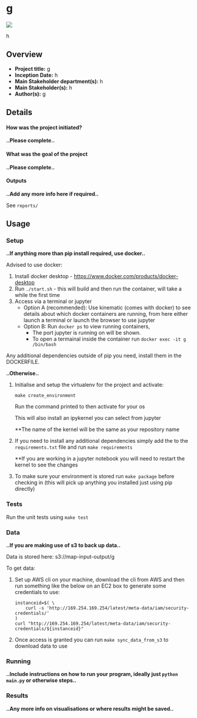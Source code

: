 # g
<p align="left">
    <a href="https://insights-jupyterhub.tools.bbc.co.uk/jh/hub/user-redirect/git-pull?repo=https%3A%2F%2Fgithub.com%2Fbbc%2Fg&urlpath=lab%2Ftree%2Fg%2FREADME.md">
    	<img src="https://img.shields.io/static/v1?label=&message=open%20on%20ccog%20platform&color=505050&colorA=505050&logo=jupyter&style=for-the-badge">
    </a>
</p>

h

## Overview

- **Project title:** g
- **Inception Date:** h
- **Main Stakeholder department(s):** h
- **Main Stakeholder(s):** h
- **Author(s):** g

## Details
  
#### How was the project initiated?

__..Please complete..__

#### What was the goal of the project

__..Please complete..__

#### Outputs

__..Add any more info here if required..__

See `reports/`

## Usage 

### Setup 

__..If anything more than pip install required, use docker..__ 

Advised to use docker:
1. Install docker desktop - https://www.docker.com/products/docker-desktop
2. Run `./start.sh` - this will build and then run the container, will take a while the first time
3. Access via a terminal or jupyter 
    - Option A (recommended): Use kinematic (comes with docker) to see details about which docker containers are running, from here either launch a terminal or launch the browser to use jupyter
    - Option B: Run `docker ps` to view running containers, 
        - The port jupyter is running on will be shown. 
        - To open a termainal inside the container run `docker exec -it g /bin/bash`

Any additional dependencies outside of pip you need, install them in the DOCKERFILE.

__..Otherwise..__

1. Initialise and setup the virtualenv for the project and activate: 

	```
	make create_environment
	```
	Run the command printed to then activate for your os
	
	This will also install an ipykernel you can select from jupyter 
	
	**The name of the kernel will be the same as your repository name

2. If you need to install any additional dependencies simply add the to the `requirements.txt` file and run `make requirements`

	**If you are working in a jupyter notebook you will need to restart the kernel to see the changes

3. To make sure your environment is stored run `make package` before checking in (this will pick up anything you installed just using pip directly)

### Tests

Run the unit tests using `make test`

### Data

__..If you are making use of s3 to back up data..__

Data is stored here:
s3://map-input-output/g

To get data:
1. Set up AWS cli on your machine, download the cli from AWS and then run something like the below on an EC2 box to generate some credentials to use:
    ```
    instanceid=$( \
        curl -s 'http://169.254.169.254/latest/meta-data/iam/security-credentials/'
    )
    curl "http://169.254.169.254/latest/meta-data/iam/security-credentials/${instanceid}"
    ```
2. Once access is granted you can run `make sync_data_from_s3` to download data to use


### Running

__..Include instructions on how to run your program, ideally just `python main.py` or otherwise steps..__

### Results

__..Any more info on visualisations or where results might be saved..__
